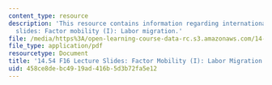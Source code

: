 ```yaml
---
content_type: resource
description: 'This resource contains information regarding international trade lecture
  slides: Factor mobility (I): Labor migration.'
file: /media/https%3A/open-learning-course-data-rc.s3.amazonaws.com/14-54-international-trade-fall-2016/458ce8debc4919ad416b5d3b72fa5e12_MIT14_54F16_Lecture_23.pdf
file_type: application/pdf
resourcetype: Document
title: '14.54 F16 Lecture Slides: Factor Mobility (I): Labor Migration'
uid: 458ce8de-bc49-19ad-416b-5d3b72fa5e12
---
```

